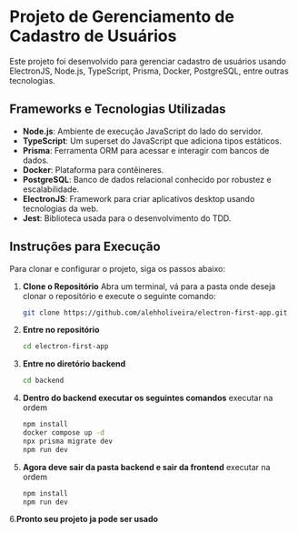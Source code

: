 
# Projeto de Gerenciamento de Cadastro de Usuários

Este projeto foi desenvolvido para gerenciar cadastro de usuários usando ElectronJS, Node.js, TypeScript, Prisma, Docker, PostgreSQL, entre outras tecnologias.

## Frameworks e Tecnologias Utilizadas
- **Node.js**: Ambiente de execução JavaScript do lado do servidor.
- **TypeScript**: Um superset do JavaScript que adiciona tipos estáticos.
- **Prisma**: Ferramenta ORM para acessar e interagir com bancos de dados.
- **Docker**: Plataforma para contêineres.
- **PostgreSQL**: Banco de dados relacional conhecido por robustez e escalabilidade.
- **ElectronJS**: Framework para criar aplicativos desktop usando tecnologias da web.
- **Jest**: Biblioteca usada para o desenvolvimento do TDD.

## Instruções para Execução
Para clonar e configurar o projeto, siga os passos abaixo:

1. **Clone o Repositório**
   Abra um terminal, vá para a pasta onde deseja clonar o repositório e execute o seguinte comando:
   ```bash
   git clone https://github.com/alehholiveira/electron-first-app.git
2. **Entre no repositório**
   ```bash
   cd electron-first-app
3. **Entre no diretório backend**
   ```bash
   cd backend
4. **Dentro do backend executar os seguintes comandos**
   executar na ordem
   ```bash
   npm install
   docker compose up -d
   npx prisma migrate dev
   npm run dev
5. **Agora deve sair da pasta backend e sair da frontend**
    executar na ordem
   ```bash
   npm install
   npm run dev
6.**Pronto seu projeto ja pode ser usado**
   
